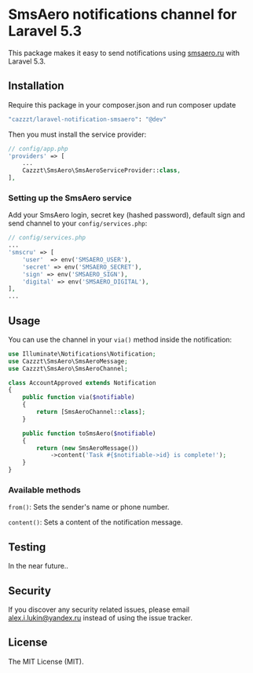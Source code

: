 # SmsAero notifications channel for Laravel 5.3

This package makes it easy to send notifications using [smsaero.ru](//smsaero.ru)  with Laravel 5.3.

## Installation

Require this package in your composer.json and run composer update

```bash
"cazzzt/laravel-notification-smsaero": "@dev"
```

Then you must install the service provider:
```php
// config/app.php
'providers' => [
    ...
    Cazzzt\SmsAero\SmsAeroServiceProvider::class,
],
```

### Setting up the SmsAero service

Add your SmsAero login, secret key (hashed password), default sign and send channel to your `config/services.php`:

```php
// config/services.php
...
'smscru' => [
    'user'  => env('SMSAERO_USER'),
    'secret' => env('SMSAERO_SECRET'),
    'sign' => env('SMSAERO_SIGN'),
    'digital' => env('SMSAERO_DIGITAL'),
],
...
```

## Usage

You can use the channel in your `via()` method inside the notification:

```php
use Illuminate\Notifications\Notification;
use Cazzzt\SmsAero\SmsAeroMessage;
use Cazzzt\SmsAero\SmsAeroChannel;

class AccountApproved extends Notification
{
    public function via($notifiable)
    {
        return [SmsAeroChannel::class];
    }

    public function toSmsAero($notifiable)
    {
        return (new SmsAeroMessage())
            ->content('Task #{$notifiable->id} is complete!');
    }
}
```

### Available methods

`from()`: Sets the sender's name or phone number.

`content()`: Sets a content of the notification message.

## Testing

In the near future..

## Security

If you discover any security related issues, please email alex.i.lukin@yandex.ru instead of using the issue tracker.


## License

The MIT License (MIT).
